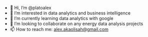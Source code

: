 - 👋 Hi, I’m @platoalex
- 👀 I’m interested in data analytics and business intelligence 
- 🌱 I’m currently learning data analytics with google
- 💞️ I’m looking to collaborate on any energy data analysis projects 
- 📫 How to reach me: alex.akaolisah@gmail.com

<!---
platoalex/platoalex is a ✨ special ✨ repository because its `README.md` (this file) appears on your GitHub profile.
You can click the Preview link to take a look at your changes.
--->
